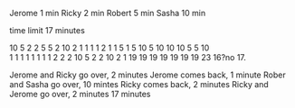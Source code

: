 Jerome 1 min
Ricky 2 min
Robert 5 min
Sasha 10 min

time limit 17 minutes

10  5   2   2   5   5   2   10  2
1   1   1   1   2   1   1   5   1
5   10  5   10  10  10  5   5   10  
1   1   1   1   1   1   1   1   2
2   2   10  5   2   2   10  2   1
19  19  19  19  19  19  19  23  16?no 17.

Jerome and Ricky go over, 2 minutes
Jerome comes back, 1 minute
Rober and Sasha go over, 10 mintes
Ricky comes back, 2 minutes
Ricky and Jerome go over, 2 minutes
17 minutes